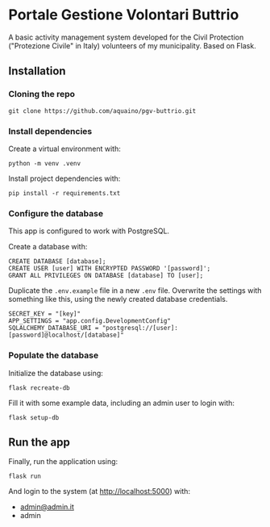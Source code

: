 # Portale Gestione Volontari Buttrio

A basic activity management system developed for the Civil Protection ("Protezione Civile" in Italy) volunteers of my municipality. Based on Flask.

## Installation

### Cloning the repo

```text
git clone https://github.com/aquaino/pgv-buttrio.git
```

### Install dependencies

Create a virtual environment with:

```text
python -m venv .venv
```

Install project dependencies with:

```text
pip install -r requirements.txt
```

### Configure the database

This app is configured to work with PostgreSQL.

Create a database with:

```text
CREATE DATABASE [database];
CREATE USER [user] WITH ENCRYPTED PASSWORD '[password]';
GRANT ALL PRIVILEGES ON DATABASE [database] TO [user];
```

Duplicate the ```.env.example``` file in a new ```.env``` file. Overwrite the settings with something like this, using the newly created database credentials.

```text
SECRET_KEY = "[key]"
APP_SETTINGS = "app.config.DevelopmentConfig"
SQLALCHEMY_DATABASE_URI = "postgresql://[user]:[password]@localhost/[database]"
```

### Populate the database

Initialize the database using:

```text
flask recreate-db
```

Fill it with some example data, including an admin user to login with:

```text
flask setup-db
```

## Run the app

Finally, run the application using:

```text
flask run
```

And login to the system (at [http://localhost:5000](http://localhost:5000)) with:

- admin@admin.it
- admin
